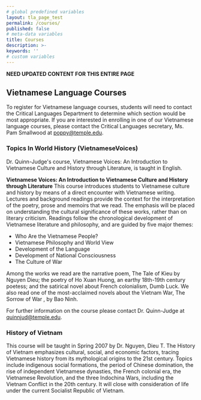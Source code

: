 ```yaml
---
# global predefined variables
layout: tla_page_test
permalink: /courses/
published: false
# meta-data variables
title: Courses
description: >-
keywords: ''
# custom variables
---
```

**NEED UPDATED CONTENT FOR THIS ENTIRE PAGE**

## Vietnamese Language Courses
To register for Vietnamese language courses, students will need to contact the Critical Languages Department to determine which section would be most appropriate. If you are interested in enrolling in one of our Vietnamese language courses, please contact the Critical Languages secretary, Ms. Pam Smallwood at [poppy@temple.edu](mailto:poppy@temple.edu).

### Topics In World History (VietnameseVoices)
Dr. Quinn-Judge's course, Vietnamese Voices: An Introduction to Vietnamese Culture and History through Literature, is taught in English.

**Vietnamese Voices: An Introduction to Vietnamese Culture and History through Literature**
This course introduces students to Vietnamese culture and history by means of a direct encounter with Vietnamese writing. Lectures and background readings provide the context for the interpretation of the poetry, prose and memoirs that we read. The emphasis will be placed on understanding the cultural significance of these works, rather than on literary criticism. Readings follow the chronological development of Vietnamese literature and philosophy, and are guided by five major themes:

- Who Are the Vietnamese People?
- Vietnamese Philosophy and World View
- Development of the Language
- Development of National Consciousness
- The Culture of War

Among the works we read are the narrative poem, The Tale of Kieu by Nguyen Dieu; the poetry of Ho Xuan Huong, an earthy 18th-19th century poetess; and the satirical novel about French colonialism, Dumb Luck. We also read one of the most-acclaimed novels about the Vietnam War, The Sorrow of War , by Bao Ninh.

For further information on the course please contact Dr. Quinn-Judge at [quinnjud@temple.edu](mailto:quinnjud@temple.edu).

### History of Vietnam
This course will be taught in Spring 2007 by Dr.  Nguyen, Dieu T. The History of Vietnam emphasizes cultural, social, and economic factors, tracing Vietnamese history from its mythological origins to the 21st century. Topics include indigenous social formations, the period of Chinese domination, the rise of independent Vietnamese dynasties, the French colonial era, the Vietnamese Revolution, and the three Indochina Wars, including the Vietnam Conflict in the 20th century. It will close with consideration of life under the current Socialist Republic of Vietnam.
